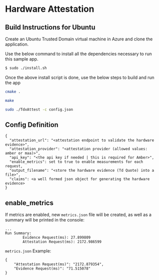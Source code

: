 # Hardware Attestation

## Build Instructions for Ubuntu

Create an Ubuntu Trusted Domain virtual machine in Azure and clone the application.

Use the below command to install all the dependencies necessary to run this sample app.
```sh
$ sudo ./install.sh
```

Once the above install script is done, use the below steps to build and run the app

```sh
cmake .
```
```sh
make
```
```sh
sudo ./TdxAttest -c config.json
```

## Config Definition
```
{
  "attestation_url": "<attestation endpoint to validate the hardware evidence>",
  "attestation_provider": "<attestation provider (allowed values: amber or maa)>",
  "api_key": "<the api key if needed | this is required for Amber>",
  "enable_metrics": set to true to enable measurements for each request,
  "output_filename": "<store the hardware evidence (Td Quote) into a file>",
  "claims": <a well formed json object for generating the hardware evidence>
}
```

## enable_metrics
If metrics are enabled, new `metrics.json` file will be created, as well as a summary will be printed in the console:
```
...
Run Summary:
        Evidence Request(ms): 27.899809
        Attestation Request(ms): 2172.986599
```

`metrics.json` Example:
```
{
    "Attestation Request(ms)": "2172.879354",
    "Evidence Request(ms)": "71.515078"
}
```